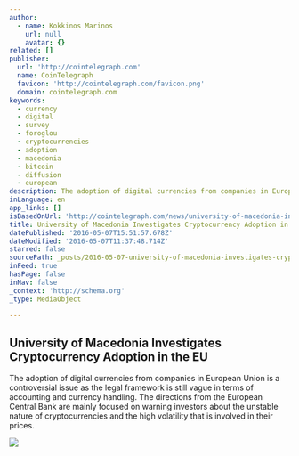 ```yaml
---
author:
  - name: Kokkinos Marinos
    url: null
    avatar: {}
related: []
publisher:
  url: 'http://cointelegraph.com'
  name: CoinTelegraph
  favicon: 'http://cointelegraph.com/favicon.png'
  domain: cointelegraph.com
keywords:
  - currency
  - digital
  - survey
  - foroglou
  - cryptocurrencies
  - adoption
  - macedonia
  - bitcoin
  - diffusion
  - european
description: The adoption of digital currencies from companies in European Union is a controversial issue as the legal framework is still vague in terms of accounting and currency handling. The directions from the European Central Bank are mainly focused on warning investors about the unstable nature of cryptocurrencies and the high volatility that is involved in their prices.
inLanguage: en
app_links: []
isBasedOnUrl: 'http://cointelegraph.com/news/university-of-macedonia-investigates-cryptocurrency-adoption-in-the-eu'
title: University of Macedonia Investigates Cryptocurrency Adoption in the EU
datePublished: '2016-05-07T15:51:57.678Z'
dateModified: '2016-05-07T11:37:48.714Z'
starred: false
sourcePath: _posts/2016-05-07-university-of-macedonia-investigates-cryptocurrency-adoption.md
inFeed: true
hasPage: false
inNav: false
_context: 'http://schema.org'
_type: MediaObject

---
```

<article style=""><h1>University of Macedonia Investigates Cryptocurrency Adoption in the EU</h1><p>The adoption of digital currencies from companies in European Union is a controversial issue as the legal framework is still vague in terms of accounting and currency handling. The directions from the European Central Bank are mainly focused on warning investors about the unstable nature of cryptocurrencies and the high volatility that is involved in their prices.</p><img src="http://cointelegraph.com/images/725_aHR0cDovL2NvaW50ZWxlZ3JhcGguY29tL3N0b3JhZ2UvdXBsb2Fkcy92aWV3L2Y4ZDUzYjlkYzgwNDA3MzZjNjg2MDMxZWNkMzQwNGUzLmpwZw==.jpg" /></article>